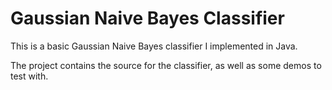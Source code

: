 Gaussian Naive Bayes Classifier
===============================

This is a basic Gaussian Naive Bayes classifier I implemented in Java.

The project contains the source for the classifier, as well as some demos to test with.
